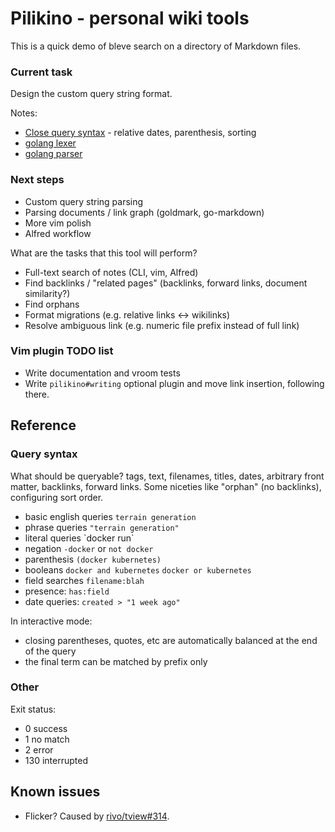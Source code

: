 # Pilikino - personal wiki tools

This is a quick demo of bleve search on a directory of Markdown files.

### Current task

Design the custom query string format.

Notes:

- [Close query syntax](https://help.close.com/docs/searching-guide-single-queries) - relative dates, parenthesis, sorting
- [golang lexer](https://talks.golang.org/2011/lex.slide)
- [golang parser](https://about.sourcegraph.com/go/gophercon-2018-how-to-write-a-parser-in-go)

### Next steps

- Custom query string parsing
- Parsing documents / link graph (goldmark, go-markdown)
- More vim polish
- Alfred workflow

What are the tasks that this tool will perform?

- Full-text search of notes (CLI, vim, Alfred)
- Find backlinks / "related pages" (backlinks, forward links, document similarity?)
- Find orphans
- Format migrations (e.g. relative links <-> wikilinks)
- Resolve ambiguous link (e.g. numeric file prefix instead of full link)

### Vim plugin TODO list

- Write documentation and vroom tests
- Write `pilikino#writing` optional plugin and move link insertion, following there.

## Reference

### Query syntax

What should be queryable? tags, text, filenames, titles, dates, arbitrary front matter, backlinks, forward links. Some niceties like "orphan" (no backlinks), configuring sort order.

- basic english queries `terrain generation`
- phrase queries `"terrain generation"`
- literal queries \`docker run\`
- negation `-docker` or `not docker`
- parenthesis `(docker kubernetes)`
- booleans `docker and kubernetes` `docker or kubernetes`
- field searches `filename:blah`
- presence: `has:field`
- date queries: `created > "1 week ago"`

In interactive mode:

- closing parentheses, quotes, etc are automatically balanced at the end of the query
- the final term can be matched by prefix only

### Other

Exit status:

- 0 success
- 1 no match
- 2 error
- 130 interrupted

## Known issues

- Flicker? Caused by [rivo/tview#314](https://github.com/rivo/tview/issues/314).

